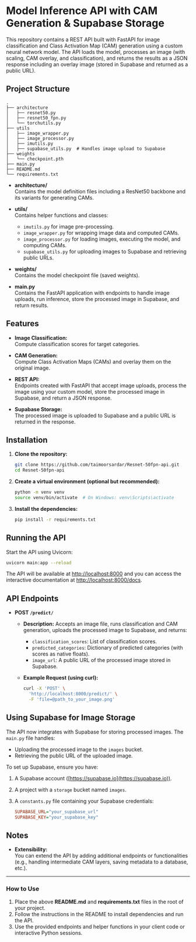 # Model Inference API with CAM Generation & Supabase Storage

This repository contains a REST API built with FastAPI for image classification and Class Activation Map (CAM) generation using a custom neural network model. The API loads the model, processes an image (with scaling, CAM overlay, and classification), and returns the results as a JSON response including an overlay image (stored in Supabase and returned as a public URL).

## Project Structure

```
.
├── architecture
│   ├── resnet50.py
│   ├── resnet50_fpn.py
│   └── torchutils.py
├── utils
│   ├── image_wrapper.py
│   ├── image_processor.py
│   ├── imutils.py
│   ├── supabase_utils.py  # Handles image upload to Supabase
├── weights
│   └── checkpoint.pth
├── main.py
├── README.md
└── requirements.txt
```

- **architecture/**  
  Contains the model definition files including a ResNet50 backbone and its variants for generating CAMs.

- **utils/**  
  Contains helper functions and classes:
  - `imutils.py` for image pre-processing.
  - `image_wrapper.py` for wrapping image data and computed CAMs.
  - `image_processor.py` for loading images, executing the model, and computing CAMs.
  - `supabase_utils.py` for uploading images to Supabase and retrieving public URLs.

- **weights/**  
  Contains the model checkpoint file (saved weights).

- **main.py**  
  Contains the FastAPI application with endpoints to handle image uploads, run inference, store the processed image in Supabase, and return results.

## Features

- **Image Classification:**  
  Compute classification scores for target categories.

- **CAM Generation:**  
  Compute Class Activation Maps (CAMs) and overlay them on the original image.

- **REST API:**  
  Endpoints created with FastAPI that accept image uploads, process the image using your custom model, store the processed image in Supabase, and return a JSON response.

- **Supabase Storage:**  
  The processed image is uploaded to Supabase and a public URL is returned in the response.

## Installation

1. **Clone the repository:**

   ```bash
   git clone https://github.com/taimoorsardar/Resnet-50fpn-api.git
   cd Resnet-50fpn-api
   ```
   
2. **Create a virtual environment (optional but recommended):**

   ```bash
   python -m venv venv
   source venv/bin/activate  # On Windows: venv\Scripts\activate
   ```

3. **Install the dependencies:**

   ```bash
   pip install -r requirements.txt
   ```

## Running the API

Start the API using Uvicorn:

```bash
uvicorn main:app --reload
```

The API will be available at [http://localhost:8000](http://localhost:8000) and you can access the interactive documentation at [http://localhost:8000/docs](http://localhost:8000/docs).

## API Endpoints

- **POST `/predict/`**  
  - **Description:** Accepts an image file, runs classification and CAM generation, uploads the processed image to Supabase, and returns:
    - `classification_scores`: List of classification scores.
    - `predicted_categories`: Dictionary of predicted categories (with scores as native floats).
    - `image_url`: A public URL of the processed image stored in Supabase.
  
  - **Example Request (using curl):**

    ```bash
    curl -X 'POST' \
      'http://localhost:8000/predict/' \
      -F 'file=@path_to_your_image.png'
    ```

## Using Supabase for Image Storage

The API now integrates with Supabase for storing processed images. The `main.py` file handles:

- Uploading the processed image to the `images` bucket.
- Retrieving the public URL of the uploaded image.

To set up Supabase, ensure you have:

1. A Supabase account ([https://supabase.io](https://supabase.io)).
2. A project with a `storage` bucket named `images`.
3. A `constants.py` file containing your Supabase credentials:

   ```ini
   SUPABASE_URL="your_supabase_url"
   SUPABASE_KEY="your_supabase_key"
   ```

## Notes

- **Extensibility:**  
  You can extend the API by adding additional endpoints or functionalities (e.g., handling intermediate CAM layers, saving metadata to a database, etc.).

---

### How to Use

1. Place the above **README.md** and **requirements.txt** files in the root of your project.
2. Follow the instructions in the README to install dependencies and run the API.
3. Use the provided endpoints and helper functions in your client code or interactive Python sessions.
